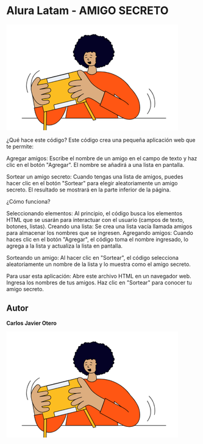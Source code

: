 # Alura Latam - AMIGO SECRETO

![src/assets/amigo-secreto.png](https://github.com/Charly92cjo/amigo_secreto/blob/main/assets/amigo-secreto.png)


¿Qué hace este código?
Este código crea una pequeña aplicación web que te permite:

Agregar amigos: Escribe el nombre de un amigo en el campo de texto y haz clic en el botón "Agregar". El nombre se añadirá a una lista en pantalla.

Sortear un amigo secreto: Cuando tengas una lista de amigos, puedes hacer clic en el botón "Sortear" para elegir aleatoriamente un amigo secreto. El resultado se mostrará en la parte inferior de la página.

¿Cómo funciona?

Seleccionando elementos: Al principio, el código busca los elementos HTML que se usarán para interactuar con el usuario (campos de texto, botones, listas).
Creando una lista: Se crea una lista vacía llamada amigos para almacenar los nombres que se ingresen.
Agregando amigos: Cuando haces clic en el botón "Agregar", el código toma el nombre ingresado, lo agrega a la lista y actualiza la lista en pantalla.

Sorteando un amigo: Al hacer clic en "Sortear", el código selecciona aleatoriamente un nombre de la lista y lo muestra como el amigo secreto.

Para usar esta aplicación:
Abre este archivo HTML en un navegador web.
Ingresa los nombres de tus amigos.
Haz clic en "Sortear" para conocer tu amigo secreto.

## Autor 

**Carlos Javier Otero**

![src/assets/amigo_secreto.png](https://github.com/Charly92cjo/amigo_secreto/blob/main/assets/amigo-secreto.png)
